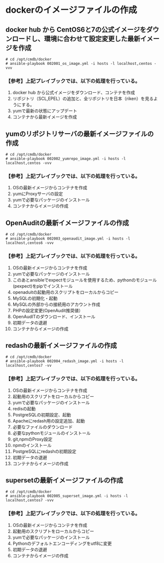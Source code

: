 # dockerのイメージファイルの作成

## docker hub から CentOS6と7の公式イメージをダウンロードし、環境に合わせて設定変更した最新イメージを作成
```
# cd /opt/cmdb/docker
# ansible-playbook 002001_os_image.yml -i hosts -l localhost,centos -vvv
```
### 【参考】上記プレイブックでは、以下の処理を行っている。
1. docker hub から公式イメージをダウンロード、コンテナを作成
2. リポジトリ（SCL,EPEL）の追加と、全リポジトリを日本（riken）を見るようにする。
3. yumで最新の状態にアップデート
4. コンテナから最新イメージを作成

## yumのリポジトリサーバの最新イメージファイルの作成
```
# cd /opt/cmdb/docker
# ansible-playbook 002002_yumrepo_image.yml -i hosts -l localhost,centos -vvv
```
### 【参考】上記プレイブックでは、以下の処理を行っている。
1. OSの最新イメージからコンテナを作成
2. yumにProxyサーバの設定
3. yumで必要なパッケージのインストール
4. コンテナからイメージの作成

## OpenAuditの最新イメージファイルの作成
```
# cd /opt/cmdb/docker
# ansible-playbook 002003_openaudit_image.yml -i hosts -l localhost,centos6 -vvv
```
### 【参考】上記プレイブックでは、以下の処理を行っている。
1. OSの最新イメージからコンテナを作成
2. yumで必要なパッケージのインストール
3. このあとansibleでexpectモジュールを使用するため、pythonのモジュール(pexpect)をpipでインストール
4. openaduitの起動用のスクリプトをローカルからコピー
5. MySQLの初期化・起動
6. MySQLの外部からの接続用のアカウント作成
7. PHPの設定変更(OpenAudit推奨値）
8. OpenAudITのダウンロード、インストール
9. 初期データの退避
10. コンテナからイメージの作成

## redashの最新イメージファイルの作成
```
# cd /opt/cmdb/docker
# ansible-playbook 002004_redash_image.yml -i hosts -l localhost,centos7 -vv
```
### 【参考】上記プレイブックでは、以下の処理を行っている。
1. OSの最新イメージからコンテナを作成
2. 起動用のスクリプトをローカルからコピー
3. yumで必要なパッケージのインストール
4. redisの起動
5. PostgreSQLの初期設定、起動
6. Apacheにredash用の設定追加、起動
7. 必要なファイルのダウンロード
8. 必要なpythonモジュールのインストール
9. git,npmのProxy設定
10. npmのインストール
11. PostgreSQLにredashの初期設定
12. 初期データの退避
13. コンテナからイメージの作成

## supersetの最新イメージファイルの作成
```
# cd /opt/cmdb/docker
# ansible-playbook 002005_superset_image.yml -i hosts -l localhost,centos7 -vvv
```
### 【参考】上記プレイブックでは、以下の処理を行っている。
1. OSの最新イメージからコンテナを作成
2. 起動用のスクリプトをローカルからコピー
3. yumで必要なパッケージのインストール
4. Pythonのデフォルトエンコーディングをutf8に変更
5. 初期データの退避
6. コンテナからイメージの作成
